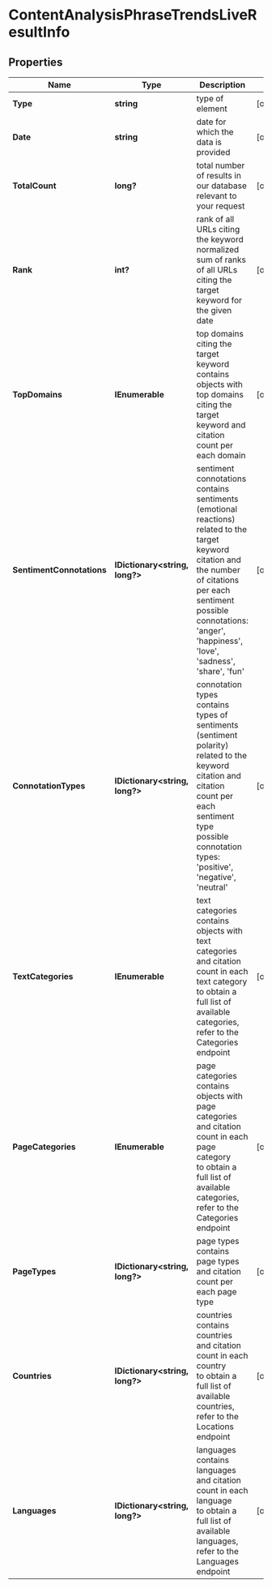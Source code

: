 # ContentAnalysisPhraseTrendsLiveResultInfo


## Properties

| Name | Type | Description | Notes |
|------------ | ------------- | ------------- | -------------|
**Type** | **string** | type of element |[optional]|
**Date** | **string** | date for which the data is provided |[optional]|
**TotalCount** | **long?** | total number of results in our database relevant to your request |[optional]|
**Rank** | **int?** | rank of all URLs citing the keyword<br>normalized sum of ranks of all URLs citing the target keyword for the given date |[optional]|
**TopDomains** | **IEnumerable<TopDomainInfo>** | top domains citing the target keyword<br>contains objects with top domains citing the target keyword and citation count per each domain |[optional]|
**SentimentConnotations** | **IDictionary<string, long?>** | sentiment connotations<br>contains sentiments (emotional reactions) related to the target keyword citation and the number of citations per each sentiment<br>possible connotations: 'anger', 'happiness', 'love', 'sadness', 'share', 'fun' |[optional]|
**ConnotationTypes** | **IDictionary<string, long?>** | connotation types<br>contains types of sentiments (sentiment polarity) related to the keyword citation and citation count per each sentiment type<br>possible connotation types: 'positive', 'negative', 'neutral' |[optional]|
**TextCategories** | **IEnumerable<ContentAnalysisCategoriesInfo>** | text categories<br>contains objects with text categories and citation count in each text category<br>to obtain a full list of available categories, refer to the Categories endpoint |[optional]|
**PageCategories** | **IEnumerable<ContentAnalysisCategoriesInfo>** | page categories<br>contains objects with page categories and citation count in each page category<br>to obtain a full list of available categories, refer to the Categories endpoint |[optional]|
**PageTypes** | **IDictionary<string, long?>** | page types<br>contains page types and citation count per each page type |[optional]|
**Countries** | **IDictionary<string, long?>** | countries<br>contains countries and citation count in each country<br>to obtain a full list of available countries, refer to the Locations endpoint |[optional]|
**Languages** | **IDictionary<string, long?>** | languages<br>contains languages and citation count in each language<br>to obtain a full list of available languages, refer to the Languages endpoint |[optional]|
